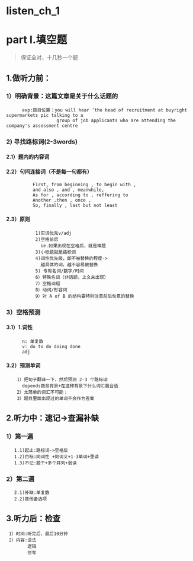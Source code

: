 # listen_ch_1
# part I.填空题
> 保证全对，十几秒一个题
## 1.做听力前：
###    1）明确背景：这篇文章是关于什么话题的
          exp:题目位置：you will hear ‘the head of recruitment at buyright supermarkets pic talking to a 
                       group of job applicants who are attending the company's assessment centre
###    2) 寻找路标词(2-3words)
####     2.1）题内的内容词
####     2.2）句间连接词（不是每一句都有）
              First, from beginning , to begin with , 
              and also , and , meanwhile,
              As for , according to , reffering to
              Another ,then , once ,
              So, finally , last but not least
####     2.3）原则
               1)实词优先v/adj
               2)空格前后
                 ie.如果出现在空格后，就是难题
               3)小标题就是路标词
               4)词性优先级，即不被替换的程度->
                 越具体的词，越不容易被替换
               5) 专有名词/数字/时间
               6）特殊名词（非话题，上文未出现）
               7）空格词组
               8）动词/形容词
               9）对 A of B 的结构要特别注意前后句意的替换 
### 3）空格预测
#### 3.1）1.词性
          n: 单复数
          v: do to do doing done
          adj
#### 3.2）预测单词
        1）把句子翻译一下，然后预测 2-3 个路标词
          depends商务背景+在这种背景下什么词汇最合适
        2）太简单的词汇不可能；
        3）题目里面出现过的单词不会作为答案

## 2.听力中：速记->查漏补缺
### 1）第一遍
       1.1)起止:路标词->空格后
       1.2)目标:同词性 +同词义+1-3单词+重读
       1.3)不记:题干+多个并列+弱读
### 2）第二遍
       2.1)补缺:单复数
       2.2)其他备选项

## 3.听力后：检查
     1）时间:听完后，最后10分钟 
     2）内容:语法
            逻辑
            拼写




































































